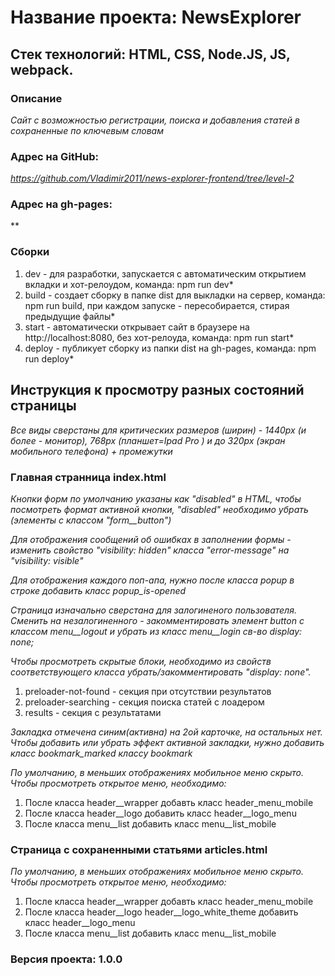 # Название проекта: NewsExplorer

## Стек технологий: HTML, CSS, Node.JS, JS, webpack.

### Описание

*Сайт с возможностью регистрации, поиска и добавления статей в сохраненные по ключевым словам*

### Адрес на GitHub:

*https://github.com/Vladimir2011/news-explorer-frontend/tree/level-2*

### Адрес на gh-pages:

**

### Сборки

1. dev - для разработки, запускается с автоматическим открытием вкладки и хот-релоудом, команда: npm run dev*
2. build - создает сборку в папке dist для выкладки на сервер, команда: npm run build, при каждом запуске - пересобирается, стирая предыдущие файлы*
3. start - автоматически открывает сайт в браузере на http://localhost:8080, без хот-релоуда, команда: npm run start*
4. deploy - публикует сборку из папки dist на gh-pages, команда: npm run deploy*

## Инструкция к просмотру разных состояний страницы

*Все виды сверстаны для критических размеров (ширин) - 1440px (и более - монитор), 768px (планшет=Ipad Pro ) и до 320px (экран мобильного телефона) + промежутки*

### Главная странница index.html

*Кнопки форм по умолчанию указаны как "disabled" в HTML, чтобы посмотреть формат активной кнопки, "disabled" необходимо убрать (элементы с классом "form__button")*

*Для отображения сообщений об ошибках в заполнении формы - изменить свойство "visibility: hidden" класса "error-message" на "visibility: visible"*

*Для отображения каждого поп-апа, нужно после класса popup в строке добавить класс popup_is-opened*

*Страница изначально сверстана для залогиненого пользователя. Сменить на незалогиненного - закомментировать элемент button с классом menu__logout и убрать из класс menu__login св-во display: none;*

*Чтобы просмотреть скрытые блоки, необходимо из свойств соответствующего класса убрать/закомментировать "display: none".*

1. preloader-not-found - секция при отсутствии результатов
2. preloader-searching - секция поиска статей с лоадером
3. results - секция с результатами

*Закладка отмечена синим(активна) на 2ой карточке, на остальных нет. Чтобы добавить или убрать эффект активной закладки, нужно добавить класс bookmark_marked классу bookmark*

*По умолчанию, в меньших отображениях мобильное меню скрыто. Чтобы просмотреть открытое меню, необходимо:*

1. После класса header__wrapper добавть класс header_menu_mobile
2. После класса header__logo добавить класс header__logo_menu
3. После класса menu__list добавить класс menu__list_mobile

### Страница с сохраненными статьями articles.html

*По умолчанию, в меньших отображениях мобильное меню скрыто. Чтобы просмотреть открытое меню, необходимо:*

1. После класса header__wrapper добавть класс header_menu_mobile
2. После класса header__logo header__logo_white_theme добавить класс header__logo_menu
3. После класса menu__list добавить класс menu__list_mobile

### Версия проекта: 1.0.0
